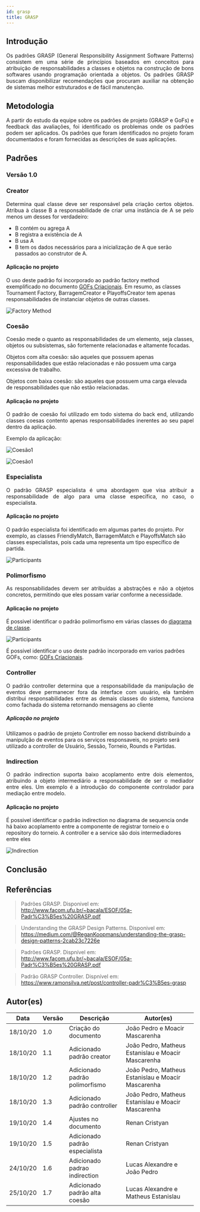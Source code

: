 ```yaml
---
id: grasp
title: GRASP
---
```



## Introdução

<p align = "justify">
Os padrões GRASP (General Responsibility Assignment Software Patterns) consistem em uma série de princípios baseados em conceitos para atribuição de responsabilidades a classes e objetos na construção de bons softwares usando programação orientada a objetos. Os padrões GRASP buscam disponibilizar recomendações que procuram auxiliar na obtenção de sistemas melhor estruturados e de fácil manutenção.
</p>

## Metodologia

<p align = "justify">
A partir do estudo da equipe sobre os padrões de projeto (GRASP e GoFs) e feedback das avaliações, foi identificado os problemas onde os padrões podem ser aplicados. Os padrões que foram identificados no projeto foram documentados e foram fornecidas as descrições de suas aplicações.
</p>

## Padrões

### Versão 1.0

### Creator

<p align = "justify">
Determina qual classe deve ser responsável pela criação certos objetos.
Atribua à classe B a responsabilidade de criar uma instância de A se
pelo menos um desses for verdadeiro:

- B contém ou agrega A
- B registra a existência de A
- B usa A
- B tem os dados necessários para a inicialização de A que
serão passados ao construtor de A.
</p>

#### Aplicação no projeto
O uso deste padrão foi incorporado ao padrão factory method exemplificado no documento [GOFs Criacionais](./gof_criacionais.md). Em resumo, as classes Tournament Factory, BarragemCreator e PlayoffsCreator tem apenas responsabilidades de instanciar objetos de outras classes.

![Factory Method](../assets/Gof/factory_method.png)

### Coesão
<p align = "justify">
Coesão	mede	o	quanto	as	responsabilidades	de	um elemento, seja classes, objetos ou subsistemas, são	fortemente relacionadas  e altamente focadas.

Objetos com alta coesão: são aqueles que possuem apenas responsabilidades que estão relacionadas e não possuem uma carga excessiva de trabalho.

Objetos com baixa coesão: são aqueles que possuem uma carga elevada de responsabilidades que não estão relacionadas.
</p>

#### Aplicação no projeto

<p align = "justify">
O padrão de coesão foi utilizado em todo sistema do back end, utilizando classes coesas contento apenas responsabilidades inerentes ao seu papel dentro da aplicação. 
</p>

Exemplo da aplicação:

![Coesão1](../assets/Grasp/graspcoesao1.png)

![Coesão1](../assets/Grasp/graspcoesao2.png)


### Especialista
<p align = "justify">
O padrão GRASP especialista é uma abordagem que visa atribuir a responsabilidade de algo para uma classe específica, no caso, o especialista.
</p>

#### Aplicação no projeto
O padrão especialista foi identificado em algumas partes do projeto. Por exemplo, as classes FriendlyMatch, BarragemMatch e PlayoffsMatch são classes especialistas, pois cada uma representa um tipo específico de partida.

![Participants](../assets/Grasp/grasp_especialista.png)

### Polimorfismo
<p align = "justify"> 
As responsabilidades devem ser atribuídas a abstrações e não a objetos concretos, permitindo que eles possam variar conforme a necessidade.
</p>

#### Aplicação no projeto
É possivel identificar o padrão polimorfismo em várias classes do [diagrama de classe](../modelagem/diagrama_de_classes.md).

![Participants](../assets/Grasp/grasp_polimorfismo.jpg)

É possível identificar o uso deste padrão incorporado em varios padrões GOFs, como: [GOFs Criacionais](./gof_criacionais.md).


### Controller

<p align = "justify">
O padrão controller determina que a responsabilidade da manipulação de eventos deve permanecer fora da interface com usuário, ela também distribui responsabilidades entre as demais classes do sistema, funciona como fachada do sistema retornando mensagens ao cliente
</p>

##### Aplicação no projeto

Utilizamos o padrão de projeto Controller em nosso backend distribuindo a manipulção de eventos para os serviços responsaveis, no projeto será utilizado a controller de Usuário, Sessão, Torneio, Rounds e Partidas.

### Indirection

<p align = "justify">
O padrão indirection suporta baixo acoplamento entre dois elementos, atribuindo a objeto intermediário a responsabilidade de ser o mediador entre eles. Um exemplo é a introdução do componente controlador para mediação entre modelo.
</p>

#### Aplicação no projeto
É possivel identificar o padrão indirection no diagrama de sequencia onde há baixo acoplamento entre a componente de registrar torneio e o repository do torneio. A controller e a service são dois intermediadores entre eles

![Indirection](../assets/Diagrama_sequencia/sequencia4.png)


## Conclusão

<p align = "justify">

</p>

## Referências


> Padrões GRASP. Disponivel em: http://www.facom.ufu.br/~bacala/ESOF/05a-Padr%C3%B5es%20GRASP.pdf

> Understanding the GRASP Design Patterns. Disponivel em: https://medium.com/@ReganKoopmans/understanding-the-grasp-design-patterns-2cab23c7226e

> Padrões GRASP. Dispnível em: http://www.facom.ufu.br/~bacala/ESOF/05a-Padr%C3%B5es%20GRASP.pdf

> Padrão GRASP Controller. Dispnível em: https://www.ramonsilva.net/post/controller-padr%C3%B5es-grasp

## Autor(es)

| Data | Versão | Descrição | Autor(es) |
| -- | -- | -- | -- |
| 18/10/20 | 1.0 | Criação do documento | João Pedro e Moacir Mascarenha |
| 18/10/20 | 1.1 | Adicionado padrão creator | João Pedro, Matheus Estanislau e  Moacir Mascarenha |
| 18/10/20 | 1.2 | Adicionado padrão polimorfismo | João Pedro, Matheus Estanislau e  Moacir Mascarenha |
| 18/10/20 | 1.3 | Adicionado padrão controller | João Pedro, Matheus Estanislau e  Moacir Mascarenha |
| 19/10/20 | 1.4 | Ajustes no documento | Renan Cristyan |
| 19/10/20 | 1.5 | Adicionado padrão especialista | Renan Cristyan |
| 24/10/20 | 1.6 | Adicionado padrao indirection | Lucas Alexandre e João Pedro|
|25/10/20| 1.7| Adicionado padrão alta coesão| Lucas Alexandre e Matheus Estanislau|

